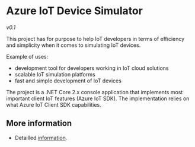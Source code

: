 # Azure IoT Device Simulator
*v0.1*

This project has for purpose to help IoT developers in terms of efficiency and simplicity when it comes to simulating IoT devices.

Example of uses:
 - development tool for developers working in IoT cloud solutions
 - scalable IoT simulation platforms
 - fast and simple development of IoT devices

The project is a .NET Core 2.x console application that implements most important client IoT features (Azure IoT SDK). The implementation relies on what Azure IoT Client SDK capabilities.

## More information
- Detailled [information](./sources/IoT.Simulator2/IoT.Simulator2/docs/Readme.md).
